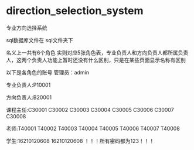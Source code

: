 # direction_selection_system
专业方向选择系统


sql数据库文件在 sql文件夹下

名义上一共有6个角色  实则对应5张角色表，专业负责人和方向负责人都所属负责人，这两个负责人功能上暂时还没有什么区别，只是在某些页面显示名称有区别

以下是各角色的账号
管理员：admin

专业负责人:P10001

方向负责人:B20001

课程主任:C30001
        C30002
        C30003
        C30004
        C30005
        C30006
        C30007
        C30008

老师:T40001
    T40002
    T40003
    T40004
    T40005
    T40006
    T40007
    T40008

学生:16210120608
    16210120608
！！！所有密码都为123！！！
        

